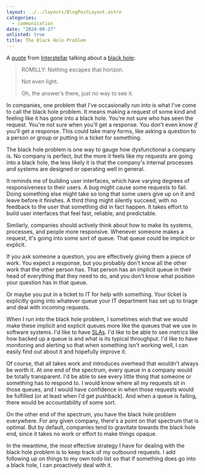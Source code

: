 ```yaml
---
layout: ../../layouts/BlogPostLayout.astro
categories:
  - communication
date: "2024-09-27"
unlisted: true
title: The Black Hole Problem
---
```


A [quote](https://scrapsfromtheloft.com/movies/interstellar-2014-transcript/)
from [Interstellar](https://en.wikipedia.org/wiki/Interstellar_(film)) talking
about a [black hole](https://en.wikipedia.org/wiki/Black_hole):

> ROMILLY: Nothing escapes that horizon.
>
> Not even light.
>
> Oh, the answer’s there, just no way to see it.

In companies, one problem that I've occasionally run into is what I've come to
call the black hole problem. It means making a request of some kind and feeling
like it has gone into a black hole. You're not sure who has seen the request.
You're not sure when you'll get a response. You don't even know *if* you'll get
a response. This could take many forms, like asking a question to a person or
group or putting in a ticket for something.

The black hole problem is one way to gauge how dysfunctional a company is. No
company is perfect, but the more it feels like my requests are going into a
black hole, the less likely it is that the company's internal processes and
systems are designed or operating well in general.

It reminds me of building user interfaces, which have varying degrees of
responsiveness to their users. A bug might cause some requests to fail. Doing
something else might take so long that some users give up on it and leave before
it finishes. A third thing might silently succeed, with no feedback to the user
that something did in fact happen. It takes effort to build user interfaces that
feel fast, reliable, and predictable.

Similarly, companies should actively think about how to make its systems,
processes, and people more responsive. Whenever someone makes a request, it's
going into some sort of queue. That queue could be implicit or explicit.

If you ask someone a question, you are effectively giving them a piece of work.
You expect a response, but you probably don't know all the other work that the
other person has. That person has an implicit queue in their head of everything
that they need to do, and you don't know what position your question has in that
queue.

Or maybe you put in a ticket to IT for help with something. Your ticket is
explicitly going into whatever queue your IT department has set up to triage and
deal with incoming requests.

When I run into the black hole problem, I sometimes wish that we would make
these implicit and explicit queues more like the queues that we use in software
systems. I'd like to have
[SLAs](https://en.wikipedia.org/wiki/Service-level_agreement). I'd like to be
able to see metrics like how backed up a queue is and what is its typical
throughput. I'd like to have monitoring and alerting so that when something
isn't working well, I can easily find out about it and hopefully improve it.

Of course, that all takes work and introduces overhead that wouldn't always be
worth it. At one end of the spectrum, every queue in a company would be totally
transparent. I'd be able to see every little thing that someone or something has
to respond to. I would know where all my requests sit in those queues, and I
would have confidence in when those requests would be fulfilled (or at least
when I'd get pushback). And when a queue is failing, there would be
accountability of some sort.

On the other end of the spectrum, you have the black hole problem everywhere.
For any given company, there's a point on that spectrum that is optimal. But by
default, companies tend to gravitate towards the black hole end, since it takes
no work or effort to make things opaque.

In the meantime, the most effective strategy I have for dealing with the black
hole problem is to keep track of my outbound requests. I add following up on
things to my own todo list so that if something does go into a black hole, I can
proactively deal with it.
